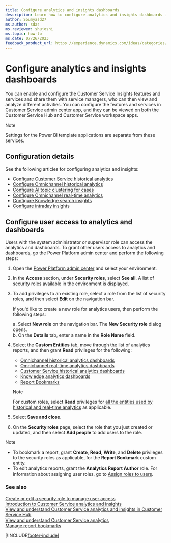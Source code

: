 ```yaml
---
title: Configure analytics and insights dashboards
description: Learn how to configure analytics and insights dashboards in Customer Service admin center and Customer Service workspace.
author: Soumyasd27
ms.author: sdas
ms.reviewer: shujoshi
ms.topic: how-to
ms.date: 07/26/2023
feedback_product_url: https //experience.dynamics.com/ideas/categories/list/?category=a7f4a807-de3b-eb11-a813-000d3a579c38&forum=b68e50a6-88d9-e811-a96b-000d3a1be7ad
---
```


# Configure analytics and insights dashboards

You can enable and configure the Customer Service Insights features and services and share them with service managers, who can then view and analyze different activities. You can configure the features and services in Customer Service admin center app, and they can be viewed on both the Customer Service Hub and Customer Service workspace apps.

> [!NOTE]
> Settings for the Power BI template applications are separate from these services.

## Configuration details

See the following articles for configuring analytics and insights:

- [Configure Customer Service historical analytics](configure-cs-historical-analytics-csh.md)  
- [Configure Omnichannel historical analytics](oc-historical-analytics-reports.md)  
- [Configure AI topic clustering for cases](configure-topics-clustering-cases-cs.md)  
- [Configure Omnichannel real-time analytics](enable-realtime-analytics-dashboard-administrator.md)  
- [Configure Knowledge search insights](enable-knowledge-search-insights.md)  
- [Configure intraday insights](configure-intraday-dashboard-supervisor.md)  

## Configure user access to analytics and dashboards

Users with the system administrator or supervisor role can access the analytics and dashboards. To grant other users access to analytics and dashboards, go the Power Platform admin center and perform the following steps:

1. Open the [Power Platform admin center](https://admin.powerplatform.microsoft.com/) and select your environment.

1. In the **Access** section, under **Security roles**, select **See all**. A list of security roles available in the environment is displayed.

1. To add privileges to an existing role, select a role from the list of security roles, and then select **Edit** on the navigation bar. 
   
    If you'd like to create a new role for analytics users, then perform the following steps:

    a. Select **New role** on the navigation bar. The **New Security role** dialog opens. <br>
    b. On the **Details** tab, enter a name in the **Role Name** field.

1. Select the **Custom Entities** tab, move through the list of analytics reports, and then grant **Read** privileges for the following:
    -  [Omnichannel historical analytics dashboards](omnichannel-analytics-insights.md)
    - [Omnichannel real-time analytics dashboards](intro-realtime-analytics-dashboard.md)
    - [Customer Service historical analytics dashboards](customer-service-analytics-insights-csh.md)
    - [Knowledge analytics dashboards](knowledge-search-analytics-cs.md)
    - [Report Bookmarks](manage-bookmarks.md)

    > [!NOTE]
    > For custom roles, select **Read** privileges for [all the entities used by historical and real-time analytics](dataverse-entities.md) as applicable.

1. Select **Save and close**.

1. On the **Security roles** page, select the role that you just created or updated, and then select **Add people** to add users to the role.

> [!NOTE]
> - To bookmark a report, grant **Create**, **Read**, **Write**, and **Delete** privileges to the security roles as applicable, for the **Report Bookmark** custom entity.
> - To edit analytics reports, grant the **Analytics Report Author** role. For information about assigning user roles, go to [Assign roles to users](add-users-assign-roles.md#assign-roles-to-users).

### See also

[Create or edit a security role to manage user access](/power-platform/admin/create-edit-security-role#create-a-security-role.md)  
[Introduction to Customer Service analytics and insights](introduction-customer-service-analytics.md)  
[View and understand Customer Service analytics and insights in Customer Service Hub](customer-service-analytics-insights-csh.md)  
[View and understand Customer Service analytics](customer-service-analytics.md)  
[Manage report bookmarks](manage-bookmarks.md)  

[!INCLUDE[footer-include](../includes/footer-banner.md)]
